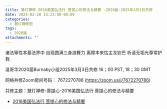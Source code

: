 ```yaml
---
title: 慧灯禅修-2016美国弘法行 菩提心的修法与精要 -2020届-2025年3月3日共修
date: 2025-02-28 13:23:00-08:00
categories:
  - 慧灯禅修班
tags:
  - 2020届
attachments: ""
---
```

诸法等性本基法界中 自现圆满三身游舞力
离障本来怙主龙钦巴 祈请无垢光尊常护我

温哥华2020届Burnaby小组2025年3月3日共修
16；00 PST, 18；30 GMT

网络共修Zoom房间号码： 7672270786 (<https://zoom.us/j/7672270786>)

共修主题：慧灯禅修-菩提心-2016美国弘法行 菩提心的修法与精要

* [2016美国弘法行 菩提心的修法与精要](https://www.fohuifayu.com/index.php/huideng-jiangtang/huanqiu-xilie/mei-guo/1381-l16073)






